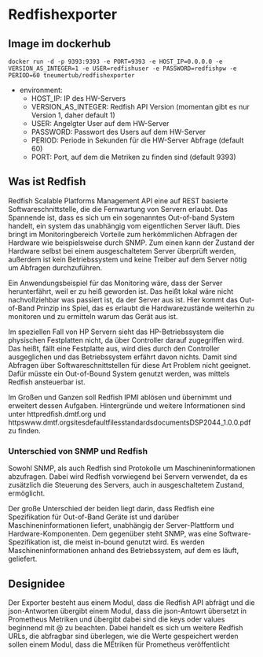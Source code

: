 # Redfishexporter
## Image im dockerhub
    docker run -d -p 9393:9393 -e PORT=9393 -e HOST_IP=0.0.0.0 -e VERSION_AS_INTEGER=1 -e USER=redfishuser -e PASSWORD=redfishpw -e PERIOD=60 tneumertub/redfishexporter

* environment:
  * HOST_IP: IP des HW-Servers
  * VERSION_AS_INTEGER: Redfish API Version (momentan gibt es nur Version 1, daher default 1)
  * USER: Angelgter User auf dem HW-Server
  * PASSWORD: Passwort des Users auf dem HW-Server
  * PERIOD: Periode in Sekunden für die HW-Server Abfrage (default 60)
  * PORT: Port, auf dem die Metriken zu finden sind (default 9393)
  
## Was ist Redfish
Redfish Scalable Platforms Management API eine auf REST basierte Softwareschnittstelle, die die Fernwartung von Servern erlaubt. Das Spannende ist, dass es sich um 
ein sogenanntes Out-of-band System handelt, ein system das unabhängig vom eigentlichen Server läuft. Dies bringt im Monitoringbereich Vorteile zum herkömmlichen 
Abfragen der Hardware wie beispielsweise durch SNMP. Zum einen kann der Zustand der Hardware selbst bei einem ausgeschaltetem Server überprüft werden, 
außerdem ist kein Betriebssystem und keine Treiber auf dem Server nötig um Abfragen durchzuführen.

Ein Anwendungsbeispiel für das Monitoring wäre, dass der Server herunterfährt, weil er zu heiß geworden ist. Das heißt lokal wäre nicht nachvollziehbar was passiert ist, 
da der Server aus ist. Hier kommt das Out-of-Band Prinzip ins Spiel, das es erlaubt die Hardwarezustände weiterhin zu monitoren und zu ermitteln warum das Gerät aus ist.

Im speziellen Fall von HP Servern sieht das HP-Betriebssystem die physischen Festplatten nicht, da über Controller darauf zugegriffen wird. Das heißt, fällt eine Festplatte 
aus, wird dies durch den Controller ausgeglichen und das Betriebssystem erfährt davon nichts. Damit sind Abfragen über Softwareschnittstellen für diese Art Problem
nicht geeignet. Dafür müsste ein Out-of-Bound System genutzt werden, was mittels Redfish ansteuerbar ist.

Im Großen und Ganzen soll Redfish IPMI ablösen und übernimmt und erweitert dessen Aufgaben. Hintergründe und weitere Informationen sind unter httpredfish.dmtf.org und httpswww.dmtf.orgsitesdefaultfilesstandardsdocumentsDSP2044_1.0.0.pdf  zu finden.

### Unterschied von SNMP und Redfish
Sowohl SNMP, als auch Redfish sind Protokolle um Maschineninformationen abzufragen. Dabei wird Redfish vorwiegend bei Servern verwendet, da es zusätzlich die Steuerung 
des Servers, auch in ausgeschaltetem Zustand, ermöglicht. 

Der große Unterschied der beiden liegt darin, dass Redfish eine Spezifikation für Out-of-Band Geräte ist und darüber Maschineninformationen liefert, unabhängig der 
Server-Plattform und Hardware-Komponenten. Dem gegenüber steht SNMP, was eine Software-Spezifikation ist, die meist in-bound genutzt wird. Es werden Maschineninformationen 
anhand des Betriebssystem, auf dem es läuft, geliefert.

## Designidee
Der Exporter besteht aus 
 einem Modul, dass die Redfish API abfrägt und die json-Antworten übergibt
 einem Modul, dass die json-Antowrt übersetzt in Prometheus Metriken und übergibt
     dabei sind die keys oder values beginnend mit @ zu beachten. Dabei handelt es sich um weitere Redfish URLs, die abfragbar sind
     überlegen, wie die Werte gespeichert werden sollen
 einem Modul, dass die MEtriken für Prometheus veröffentlicht
 
 

